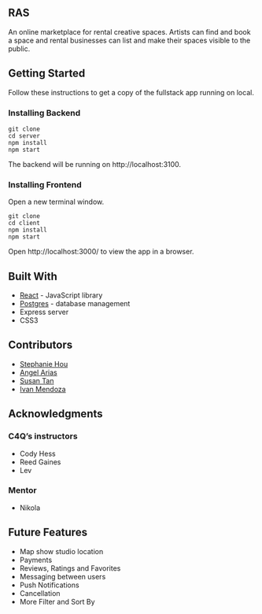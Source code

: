 ## RAS 

An online marketplace for rental creative spaces. Artists can find and book a space and rental businesses
can list and make their spaces visible to the public.


## Getting Started

Follow these instructions to get a copy of the fullstack app running on local.



### Installing Backend

```
git clone
cd server
npm install
npm start
```

The backend will be running on http://localhost:3100. 


### Installing Frontend

Open a new terminal window.

```
git clone
cd client 
npm install
npm start 
```


Open http://localhost:3000/ to view the app in a browser.



## Built With
* [React](https://reactjs.org/) - JavaScript library 
* [Postgres](https://www.postgresql.org/) - database management 
* Express server
* CSS3 


## Contributors 
* [Stephanie Hou](https://github.com/stephaniehou)
* [Angel Arias](https://github.com/) 
* [Susan Tan](https://github.com/stan129) 
* [Ivan Mendoza](https://github.com/imendoza06)


## Acknowledgments 
### C4Q’s instructors
* Cody Hess
* Reed Gaines
* Lev
### Mentor
* Nikola
## Future Features 
* Map show studio location  
* Payments
* Reviews, Ratings and Favorites
* Messaging between users
* Push Notifications
* Cancellation 
* More Filter and Sort By 

